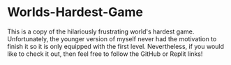 # Worlds-Hardest-Game
This is a copy of the hilariously frustrating world's hardest game. Unfortunately, the younger version of myself never had the motivation to finish it so it is only equipped with the first level. Nevertheless, if you would like to check it out, then feel free to follow the GitHub or Replit links!

